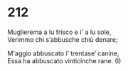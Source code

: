 # 212
  
Muglierema a lu frisco e i' a lu sole,  
Verimmo chi s’abbusche chiù denare;  
  
M'aggio abbuscato i’ trentase‘ canine,  
Essa ha abbuscato vinticinche rane. (I)  
  

